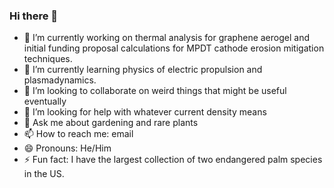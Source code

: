 ### Hi there 👋


- 🔭 I’m currently working on thermal analysis for graphene aerogel and initial funding proposal calculations for MPDT cathode erosion mitigation techniques.
- 🌱 I’m currently learning physics of electric propulsion and plasmadynamics.
- 👯 I’m looking to collaborate on weird things that might be useful eventually
- 🤔 I’m looking for help with whatever current density means
- 💬 Ask me about gardening and rare plants
- 📫 How to reach me: email
- 😄 Pronouns: He/Him
- ⚡ Fun fact: I have the largest collection of two endangered palm species in the US.

